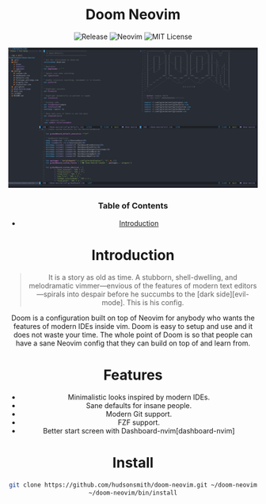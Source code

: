 <div align="center">

# Doom Neovim

![Release](https://img.shields.io/badge/release-alpha%201.0-green?style=for-the-badge)
![Neovim](https://img.shields.io/badge/Neovim-0.4-%2357A143?style=for-the-badge)
![MIT License](https://img.shields.io/badge/LICENSE-MIT-%23FE7D37?style=for-the-badge)

![A picture of doom neovim running](doom-neovim.png "Doom Neovim")

<div/>

### Table of Contents
- [Introduction](#introduction)

# Introduction
> It is a story as old as time. A stubborn, shell-dwelling, and melodramatic
> vimmer—envious of the features of modern text editors—spirals into
> despair before he succumbs to the [dark side][evil-mode]. This is his config.

Doom is a configuration built on top of Neovim for anybody who wants the features of modern IDEs inside vim.
Doom is easy to setup and use and it does not waste your time.
The whole point of Doom is so that people can have a sane Neovim config that they can build on top of and learn from.

# Features
- Minimalistic looks inspired by modern IDEs.
- Sane defaults for insane people.
- Modern Git support.
- FZF support.
- Better start screen with Dashboard-nvim[dashboard-nvim]

# Install
``` sh
git clone https://github.com/hudsonsmith/doom-neovim.git ~/doom-neovim
~/doom-neovim/bin/install
```
